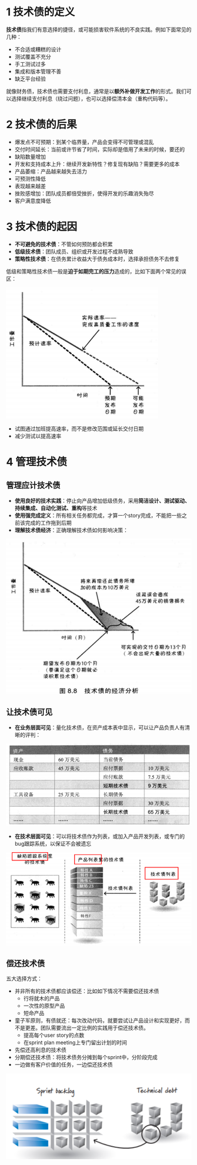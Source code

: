 
# 1 技术债的定义

**技术债**指我们有意选择的捷径，或可能损害软件系统的不良实践。例如下面常见的几种：

- 不合适或糟糕的设计
- 测试覆盖不充分
- 手工测试过多
- 集成和版本管理不善
- 缺乏平台经验


就像财务债，技术债也需要支付利息，通常是以**额外补做开发工作**的形式。我们可以选择继续支付利息（绕过问题），也可以选择偿清本金（重构代码等）。


# 2 技术债的后果

- 爆发点不可预期：到某个临界量，产品会变得不可管理或混乱
- 交付时间延长：当前或许节省了时间，实际却是借用了未来的时候，要还的
- 缺陷数量增加
- 开发和支持成本上升：继续开发新特性？修复现有缺陷？需要更多的成本
- 产品萎缩：产品越来越失去活力
- 可预测性降低
- 表现越来越差
- 挫败感增加：团队成员都倍受挫折，使得开发的乐趣消失殆尽
- 客户满意度降低




# 3 技术债的起因

- **不可避免的技术债**：不管如何预防都会积累
- **低级技术债**：团队成员、组织或开发过程不成熟导致
- **策略性技术债**：在债务累计收益大于债务成本时，选择承担债务不去修复

低级和策略性技术债一般是**迫于如期完工的压力**造成的，比如下面两个常见的误区：

![image.png](.assets/1597070016902-8724e2a0-8890-48aa-9e73-de6e26ee4a1e.png)

- 试图通过加班提高速率，而不是修改范围或延长交付日期
- 减少测试以提高速率




# 4 管理技术债

## 管理应计技术债

- **使用良好的技术实践**：停止向产品增加低级债务，采用**简洁设计、测试驱动、持续集成、自动化测试、重构**等技术
- **使用强完成定义**：所有相关任务都完成，才算一个story完成，不能把一些之前该完成的工作拖到后期
- **理解技术债经济**：正确理解技术债如何影响决策：

![image.png](.assets/1597070080645-c5e44dd1-fe8d-4503-870e-de0aa94238a3.png)

## 让技术债可见

- **在业务层面可见**：量化技术债，在资产成本表中显示，可以让产品负责人有清晰的评判：

![image.png](.assets/1597070106106-02c6051e-6945-4b7a-9eda-d47ca104f675.png)

- **在技术层面可见**：可以将技术债作为列表，或加入产品开发列表，或专门的bug跟踪系统，以保证不会被遗忘

![image.png](.assets/1597070132410-98d3834d-f1f4-4b9b-8f0c-1e3e713c8312.png)

## 偿还技术债
五大选择方式：

- 并非所有的技术债都应该偿还：比如如下情况不需要偿还技术债
   - 行将就木的产品
   - 一次性的原型产品
   - 短命产品
- 童子军原则，有债就还：每次改动代码，就要尝试让产品设计和实现更好，而不是更差。团队需要流出一定比例的实践用于偿还技术债。
   - 提高每个user story的点数
   - 在sprint plan meeting上专门留出计划的时间
- 先偿还高利息的技术债
- 分期偿还技术债：将技术债务分摊到每个sprint中，分阶段完成
- 一边做有客户价值的任务，一边偿还技术债

![image.png](.assets/1597046893677-aa081a7e-511c-4d82-af2c-334d30006749.png)
